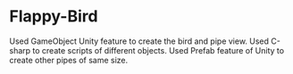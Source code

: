 # Flappy-Bird

Used GameObject Unity feature to create the bird and pipe view.
Used C-sharp to create scripts of different objects.
Used Prefab feature of Unity to create other pipes of same size.

